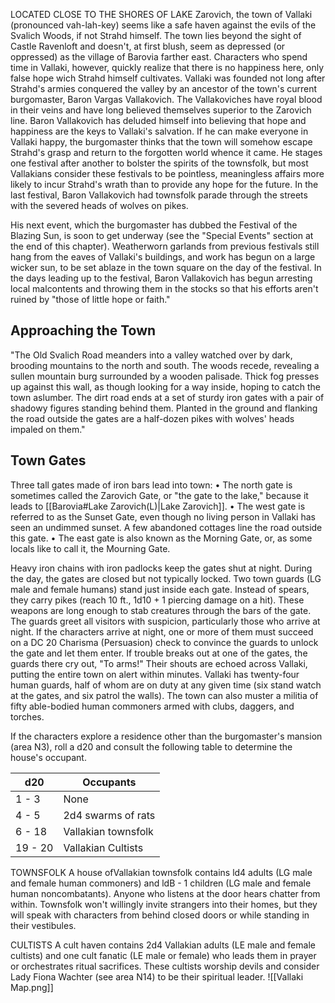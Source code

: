 LOCATED CLOSE TO THE SHORES OF LAKE Zarovich, the town of Vallaki (pronounced vah-lah-key) seems like a safe haven against the evils of the Svalich Woods, if not Strahd himself. The town lies beyond the sight of Castle Ravenloft and doesn't, at first blush, seem as depressed (or oppressed) as the village of Barovia farther east. Characters who spend time in Vallaki, however, quickly realize that there is no happiness here, only false hope wich Strahd himself cultivates. Vallaki was founded not long after Strahd's armies conquered the valley by an ancestor of the town's current burgomaster, Baron Vargas Vallakovich. The Vallakoviches have royal blood in their veins and have long believed themselves superior to the Zarovich line. Baron Vallakovich has deluded himself into believing that hope and happiness are the keys to Vallaki's salvation. If he can make everyone in Vallaki happy, the burgomaster thinks that the town will somehow escape Strahd's grasp and return to the forgotten world whence it came. He stages one festival after another to bolster the spirits of the townsfolk, but most Vallakians consider these festivals to be pointless, meaningless affairs more likely to incur Strahd's wrath than to provide any hope for the future. In the last festival, Baron Vallakovich had townsfolk parade through the streets with the severed heads of wolves on pikes. 

His next event, which the burgomaster has dubbed the Festival of the Blazing Sun, is soon to get underway (see the "Special Events" section at the end of this chapter). Weatherworn garlands from previous festivals still hang from the eaves of Vallaki's buildings, and work has begun on a large wicker sun, to be set ablaze in the town square on the day of the festival. In the days leading up to the festival, Baron Vallakovich has begun arresting local malcontents and throwing them in the stocks so that his efforts aren't ruined by "those of little hope or faith."

## Approaching the Town
"The Old Svalich Road meanders into a valley watched over by dark, brooding mountains to the north and south. The woods recede, revealing a sullen mountain burg surrounded by a wooden palisade. Thick fog presses up against this wall, as though looking for a way inside, hoping to catch the town aslumber. The dirt road ends at a set of sturdy iron gates with a pair of shadowy figures standing behind them. Planted in the ground and flanking the road outside the gates are a half-dozen pikes with wolves' heads impaled on them."

## Town Gates
Three tall gates made of iron bars lead into town:
• The north gate is sometimes called the Zarovich Gate, or "the gate to the lake," because it leads to [[Barovia#Lake Zarovich(L)|Lake Zarovich]]. 
• The west gate is referred to as the Sunset Gate, even though no living person in Vallaki has seen an undimmed sunset. A few abandoned cottages line the road outside this gate. 
• The east gate is also known as the Morning Gate, or, as some locals like to call it, the Mourning Gate.

Heavy iron chains with iron padlocks keep the gates shut at night. During the day, the gates are closed but not typically locked. Two town guards (LG male and female humans) stand just inside each gate. Instead of spears, they carry pikes (reach 10 ft., 1d10 + 1 piercing damage on a hit). These weapons are long enough to stab creatures through the bars of the gate. The guards greet all visitors with suspicion, particularly those who arrive at night. If the characters arrive at night, one or more of them must succeed on a DC 20 Charisma (Persuasion) check to convince the guards to unlock the gate and let them enter. If trouble breaks out at one of the gates, the guards there cry out, "To arms!" Their shouts are echoed across Vallaki, putting the entire town on alert within minutes. Vallaki has twenty-four human guards, half of whom are on duty at any given time (six stand watch at the gates, and six patrol the walls). The town can also muster a militia of fifty able-bodied human commoners armed with clubs, daggers, and torches.

If the characters explore a residence other than the burgomaster's mansion (area N3), roll a d20 and consult the following table to determine the house's occupant.

| d20 | Occupants | 
| ----------- | ----------- | 
| 1 - 3 | None |
| 4 - 5 | 2d4 swarms of rats |
| 6 - 18 | Vallakian townsfolk |
| 19 - 20 | Vallakian Cultists |

TOWNSFOLK 
A house ofVallakian townsfolk contains ld4 adults (LG male and female human commoners) and ldB - 1 children (LG male and female human noncombatants). Anyone who listens at the door hears chatter from within. Townsfolk won't willingly invite strangers into their homes, but they will speak with characters from behind closed doors or while standing in their vestibules. 

CULTISTS 
A cult haven contains 2d4 Vallakian adults (LE male and female cultists) and one cult fanatic (LE male or female) who leads them in prayer or orchestrates ritual sacrifices. These cultists worship devils and consider Lady Fiona Wachter (see area N14) to be their spiritual leader.
 ![[Vallaki Map.png]]

